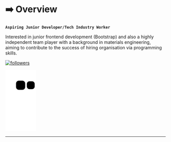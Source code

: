 # ➡️ Overview

**`Aspiring Junior Developer/Tech Industry Worker`**

Interested in junior frontend development (Bootstrap) and also a highly independent team player with a background in materials engineering, aiming to contribute to the success of hiring organisation via programming skills.

<p align="left">
  <a href="https://github.com/Nrba?tab=followers">
    <img alt="followers" title="Follow me on Github" src="https://custom-icon-badges.demolab.com/github/followers/Nrba?color=236ad3&labelColor=1155ba&style=for-the-badge&logo=person-add&label=Follow&logoColor=white"/>
  </a>
</p>

![snake gif](https://github.com/Nrba/Nrba/blob/output/github-contribution-grid-snake.svg)

---
<input type='checkbox' id='c3d'/>
<label for='c3d'>light</label>

<style>
  $w: 10rem;
  $h: .5*$w;
  $a: 90deg 22.5deg 22.5deg;

  body {
    display: flex;
    align-items: center;
    justify-content: center;
    margin: 0;
    height: 100vh;
    perspective-origin: calc(50% + #{$w}) calc(50% - #{$w});
    perspective: 32em;
    background: radial-gradient(#e5e5e5, #ddd);
  }

  [type='checkbox'] {
    position: absolute;
    left: -100vw;

    + label {
      --s: 0;
      position: relative;
      border: solid .125*$h #f0f0f0;
      width: $w; height: $h;
      border-radius: $h;
      transform-style: preserve-3d;
      transform: rotatex(nth($a, 1))
        rotate(nth($a, 3))
        rotatey(nth($a, 2));
      box-shadow:
        .5rem .875rem 0 -.25rem #e0e0e0,
        .625rem .625rem 0 -.25rem #e0e0e0,
        .5rem .875rem .625rem -.125rem rgba(#bfbfbf, .75),
        inset .125rem -.125rem .5rem rgba(#f5f5f5, .5),
        inset .75rem .75rem #dfdfdf,
        inset .75rem .75rem .75rem rgba(#bfbfbf, .85),
        inset 0 1rem .75rem rgba(#bfbfbf, .65);
      color: transparent;
      font-size: 0;
      -webkit-tap-highlight-color: transparent;
      cursor: pointer;

      &:before, &:after {
        position: absolute;
        width: $h; height: $h;
        border-radius: 50%;
        transition: .35s cubic-bezier(.21, .61, .35, 1);
        content: ''
      }

      &:before {
        top: calc(50% + .875rem);
        transform-origin: 100% 0;
        transform: translate(calc(var(--s)*(100% + 1rem))) scale(.8) skewx(-22.5deg);
        background: radial-gradient(at 50% 25%, rgba(#a0a0a0, .65), transparent 70%);
        filter: blur(3px)
      }

      &:after {
        top: .875rem; left: .75rem;
        transform: translate(calc(var(--s)*(100% + 1rem)))
          rotatey(-1*nth($a, 2))
          rotate(-1*nth($a, 3))
          rotatex(-1*nth($a, 1))
          translatey(-50%) rotate(45deg);
        box-shadow: -1px 1px .125rem rgba(#ceffce, .5);
        background:
          radial-gradient(at 0 50%, #52a066, transparent .5*$h)
            0 50%/ 65% 50% no-repeat,
          radial-gradient(at 50% 0%, #88d1a0 15%, #68b47d 35%, #66b47b, #77c28e 65%) 50%/ 200%;
        filter: Grayscale(calc(1 - var(--s)))
      }
    }

    &:checked + label { --s: 1 }
  }
</style>

<!---
- 👋 Hi, I’m @Nrba
- 👀 I’m interested in ...
- 🌱 I’m currently learning ...
- 💞️ I’m looking to collaborate on ...
- 📫 How to reach me ...

Nrba/Nrba is a ✨ special ✨ repository because its `README.md` (this file) appears on your GitHub profile.
You can click the Preview link to take a look at your changes.
--->
